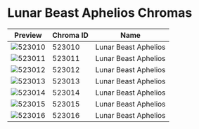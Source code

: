# Lunar Beast Aphelios Chromas



| Preview | Chroma ID | Name |
|---------|-----------|------|
| ![523010](https://raw.communitydragon.org/latest/plugins/rcp-be-lol-game-data/global/default/v1/champion-chroma-images/523/523010.png) | 523010 | Lunar Beast Aphelios |
| ![523011](https://raw.communitydragon.org/latest/plugins/rcp-be-lol-game-data/global/default/v1/champion-chroma-images/523/523011.png) | 523011 | Lunar Beast Aphelios |
| ![523012](https://raw.communitydragon.org/latest/plugins/rcp-be-lol-game-data/global/default/v1/champion-chroma-images/523/523012.png) | 523012 | Lunar Beast Aphelios |
| ![523013](https://raw.communitydragon.org/latest/plugins/rcp-be-lol-game-data/global/default/v1/champion-chroma-images/523/523013.png) | 523013 | Lunar Beast Aphelios |
| ![523014](https://raw.communitydragon.org/latest/plugins/rcp-be-lol-game-data/global/default/v1/champion-chroma-images/523/523014.png) | 523014 | Lunar Beast Aphelios |
| ![523015](https://raw.communitydragon.org/latest/plugins/rcp-be-lol-game-data/global/default/v1/champion-chroma-images/523/523015.png) | 523015 | Lunar Beast Aphelios |
| ![523016](https://raw.communitydragon.org/latest/plugins/rcp-be-lol-game-data/global/default/v1/champion-chroma-images/523/523016.png) | 523016 | Lunar Beast Aphelios |
